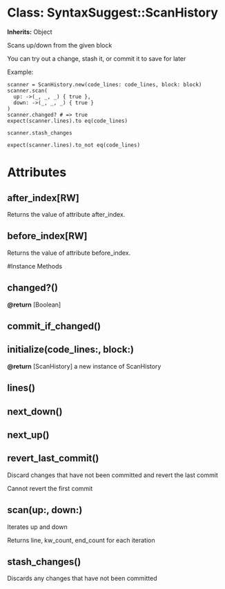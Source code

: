 # Class: SyntaxSuggest::ScanHistory
**Inherits:** Object
    

Scans up/down from the given block

You can try out a change, stash it, or commit it to save for later

Example:

    scanner = ScanHistory.new(code_lines: code_lines, block: block)
    scanner.scan(
      up: ->(_, _, _) { true },
      down: ->(_, _, _) { true }
    )
    scanner.changed? # => true
    expect(scanner.lines).to eq(code_lines)

    scanner.stash_changes

    expect(scanner.lines).to_not eq(code_lines)


# Attributes
## after_index[RW] [](#attribute-i-after_index)
Returns the value of attribute after_index.

## before_index[RW] [](#attribute-i-before_index)
Returns the value of attribute before_index.


#Instance Methods
## changed?() [](#method-i-changed?)

**@return** [Boolean] 

## commit_if_changed() [](#method-i-commit_if_changed)

## initialize(code_lines:, block:) [](#method-i-initialize)

**@return** [ScanHistory] a new instance of ScanHistory

## lines() [](#method-i-lines)

## next_down() [](#method-i-next_down)

## next_up() [](#method-i-next_up)

## revert_last_commit() [](#method-i-revert_last_commit)
Discard changes that have not been committed and revert the last commit

Cannot revert the first commit

## scan(up:, down:) [](#method-i-scan)
Iterates up and down

Returns line, kw_count, end_count for each iteration

## stash_changes() [](#method-i-stash_changes)
Discards any changes that have not been committed

